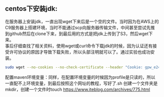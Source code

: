 ## centos下安装jdk:
在服务器上安装jdk，一直出现wget下来后是一个空的文件。当时因为在AWS上的C9服务器上搭建环境，当时不能通过scp向服务器传输文件，中间甚至尝试先推到github然后在clone下来，到最后用的方式是把jdk上传到了S3，然后wget下来。<br>
事后仔细查找了相关资料，使用wget或curl命令下载jdk的时候，因为认证还有接受许可协议的原因才导致下载失败，所以头部注明就可以了。通过实验也成功安装。
```sh
sudo wget --no-cookies --no-check-certificate --header "Cookie: gpw_e24=http%3A%2F%2Fwww.oracle.com%2F; oraclelicense=accept-securebackup-cookie" "http://download.oracle.com/otn-pub/java/jdk/8u151-b12/e758a0de34e24606bca991d704f6dcbf/jdk-8u151-linux-x64.rpm";
```

配置maven环境变量：同样，在配置环境变量的时候因为profile是只读的，所以一直配不上环境变量，到最后按照这个网址的教程，写好了.sh 创建一个文件夹是mkdir，创建一个文件时touch 
https://www.iteblog.com/archives/775.html
